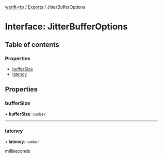 [werift-rtp](../README.md) / [Exports](../modules.md) / JitterBufferOptions

# Interface: JitterBufferOptions

## Table of contents

### Properties

- [bufferSize](JitterBufferOptions.md#buffersize)
- [latency](JitterBufferOptions.md#latency)

## Properties

### bufferSize

• **bufferSize**: `number`

___

### latency

• **latency**: `number`

milliseconds
